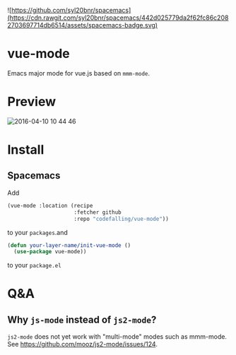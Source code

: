 ![https://github.com/syl20bnr/spacemacs](https://cdn.rawgit.com/syl20bnr/spacemacs/442d025779da2f62fc86c2082703697714db6514/assets/spacemacs-badge.svg)

# vue-mode
Emacs major mode for vue.js based on `mmm-mode`.

# Preview

![2016-04-10 10 44 46](https://cloud.githubusercontent.com/assets/5436704/14410955/4f130d5e-ff6e-11e5-87a5-4fbd0008b475.png)

# Install
## Spacemacs

Add
```lisp
(vue-mode :location (recipe
                     :fetcher github
                     :repo "codefalling/vue-mode"))
```

to your `packages`.and 

```lisp
(defun your-layer-name/init-vue-mode ()
  (use-package vue-mode))
```

to your `package.el`

# Q&A

## Why `js-mode` instead of `js2-mode`?

`js2-mode` does not yet work with "multi-mode" modes such as mmm-mode. See https://github.com/mooz/js2-mode/issues/124.
